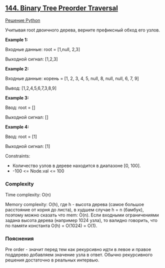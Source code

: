 ## [144. Binary Tree Preorder Traversal](https://leetcode.com/problems/binary-tree-preorder-traversal/description/)

[Решение Python](https://leetcode.com/problems/binary-tree-preorder-traversal/submissions/989075817/)

Учитывая root двоичного дерева, верните префиксный обход его узлов.

**Example 1:**

Входные данные: root = [1,null, 2,3]

Выходной сигнал: [1,2,3]

**Example 2:**

Входные данные: корень = [1, 2, 3, 4, 5, null, 8, null, null, 6, 7, 9]

Вывод: [1,2,4,5,6,7,3,8,9]

**Example 3:**

Ввод: root = []

Выходной сигнал: []

**Example 4:**

Ввод: root = [1]

Выходной сигнал: [1]

Constraints:

* Количество узлов в дереве находится в диапазоне [0, 100].
* -100 <= Node.val <= 100

### Complexity
Time complexity: O(n)

Memory complexity: O(h), где h - высота дерева (самое большое расстояние от корня до листа), в худшем случае h = n (бамбук), поэтому можно сказать что mem: O(n). Если входными ограничениями задана высота дерева (например 1024 узла), то валидно говорить, что по памяти константа O(h) = O(1024) = O(1). 

### Пояснения
Pre order - значит перед тем как рекурсивно идти в левое и правое поддерево добавляем значение узла в ответ.
Обычно рекурсивного решения достаточно в реальных интервью.